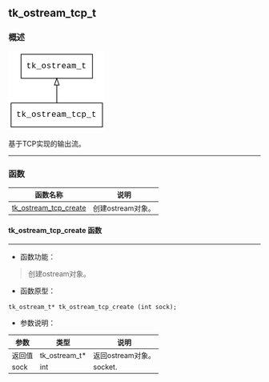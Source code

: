 ## tk\_ostream\_tcp\_t
### 概述
![image](images/tk_ostream_tcp_t_0.png)

基于TCP实现的输出流。

----------------------------------
### 函数
<p id="tk_ostream_tcp_t_methods">

| 函数名称 | 说明 | 
| -------- | ------------ | 
| <a href="#tk_ostream_tcp_t_tk_ostream_tcp_create">tk\_ostream\_tcp\_create</a> | 创建ostream对象。 |
#### tk\_ostream\_tcp\_create 函数
-----------------------

* 函数功能：

> <p id="tk_ostream_tcp_t_tk_ostream_tcp_create">创建ostream对象。


* 函数原型：

```
tk_ostream_t* tk_ostream_tcp_create (int sock);
```

* 参数说明：

| 参数 | 类型 | 说明 |
| -------- | ----- | --------- |
| 返回值 | tk\_ostream\_t* | 返回ostream对象。 |
| sock | int | socket. |

